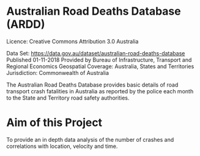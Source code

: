 # Australian Road Deaths Database (ARDD)
Licence:
Creative Commons Attribution 3.0 Australia

Data Set: https://data.gov.au/dataset/australian-road-deaths-database
Published 01-11-2018
Provided by Bureau of Infrastructure, Transport and Regional Economics
Geospatial Coverage: Australia, States and Territories
Jurisdiction: Commonwealth of Australia 

The Australian Road Deaths Database provides basic details of road transport crash fatalities in Australia as reported by the police each month to the State and Territory road safety authorities.

# Aim of this Project
To provide an in depth data analysis of the number of crashes and correlations with location, velocity and time.
